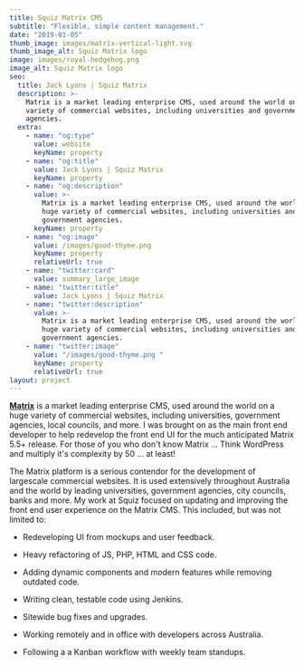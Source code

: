 ```yaml
---
title: Squiz Matrix CMS
subtitle: "Flexible, simple content management."
date: "2019-01-05"
thumb_image: images/matrix-vertical-light.svg
thumb_image_alt: Squiz Matrix logo
image: images/royal-hedgehog.png
image_alt: Squiz Matrix logo
seo:
  title: Jack Lyons | Squiz Matrix
  description: >-
    Matrix is a market leading enterprise CMS, used around the world on a huge
    variety of commercial websites, including universities and government
    agencies.
  extra:
    - name: "og:type"
      value: website
      keyName: property
    - name: "og:title"
      value: Jack Lyons | Squiz Matrix
      keyName: property
    - name: "og:description"
      value: >-
        Matrix is a market leading enterprise CMS, used around the world on a
        huge variety of commercial websites, including universities and
        government agencies.
      keyName: property
    - name: "og:image"
      value: /images/good-thyme.png
      keyName: property
      relativeUrl: true
    - name: "twitter:card"
      value: summary_large_image
    - name: "twitter:title"
      value: Jack Lyons | Squiz Matrix
    - name: "twitter:description"
      value: >-
        Matrix is a market leading enterprise CMS, used around the world on a
        huge variety of commercial websites, including universities and
        government agencies.
    - name: "twitter:image"
      value: "/images/good-thyme.png "
      keyName: property
      relativeUrl: true
layout: project
---
```


[**Matrix**](https://www.squiz.net/technology/cms) is a market leading enterprise CMS, used around the world on a huge variety of commercial websites, including universities, government agencies, local councils, and more.
I was brought on as the main front end developer to help redevelop the front end UI for the much anticipated Matrix 5.5+ release. For those of you who don't know Matrix ... Think WordPress and multiply it's complexity by 50 ... at least!

The Matrix platform is a serious contendor for the development of largescale commercial websites. It is used extensively throughout Australia and the world by leading universities, government agencies, city councils, banks and more. My work at Squiz focused on updating and improving the front end user experience on the Matrix CMS. This included, but was not limited to:

- Redeveloping UI from mockups and user feedback.

- Heavy refactoring of JS, PHP, HTML and CSS code.

- Adding dynamic components and modern features while removing outdated code.

- Writing clean, testable code using Jenkins.

- Sitewide bug fixes and upgrades.

- Working remotely and in office with developers across Australia.

- Following a a Kanban workflow with weekly team standups.
